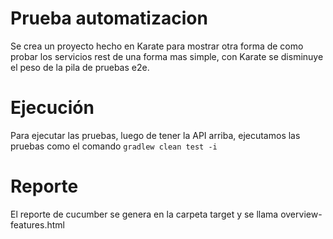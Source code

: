 # Prueba automatizacion
Se crea un proyecto hecho en Karate para mostrar otra forma de como probar los servicios rest de una forma mas simple, con Karate se disminuye el peso de la pila de pruebas e2e.

# Ejecución

Para ejecutar las pruebas, luego de tener la API arriba, ejecutamos las pruebas como el comando `gradlew clean test -i`

# Reporte

El reporte de cucumber se genera en la carpeta target y se llama overview-features.html
